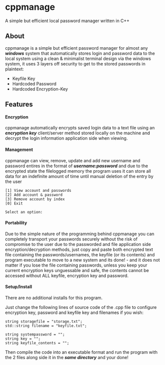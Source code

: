 # cppmanage
A simple but efficient local password manager written in C++

## About 

cppmanage is a simple but efficient password manager for almost any ***windows*** system that automatically stores login and password data to the local system using a clean & minimalist terminal design via the windows system, it uses 3 layers off security to get to the stored passwords in plaintext:

- Keyfile Key
- Hardcoded Password
- Hardcoded Encryption-Key

## Features

#### Encryption
cppmanage automatically encrypts saved login data to a text file using an ***encryption key*** client/server method stored locally on the machine and decrypt the login information application side when viewing.

#### Management
cppmanage can view, remove, update and add new username and password entires in the format of ***username:password*** and due to the encrypted state the filelogged memory the program uses it can store all data for an indefinite amount of time until manual deletion of the entry by the user

```
[1] View account and passwords
[2] Add account & password
[3] Remove account by index
[0] Exit

Select an option:
```

#### Portability
Due to the simple nature of the programming behind cppmanage you can completely transport your passwords securely without the risk of compromise to the user due to the passworded and file application side encryption/decryption methods, just copy and paste both encrypted text file containing the passwords/usernames, the keyfile (or its contents) and program executable to move to a new system and its done! - and it does not matter if you lose the file containing passwords, unless you keep your current encryption keys unguessable and safe, the contents cannot be accessed without ALL keyfile, encryption key and password.


#### Setup/Install

There are no additional installs for this program.

Just change the following lines of source code of the .cpp file to configure encryption key, password and keyfile key and filenames if you wish:

```
string storagefile = "storage.txt";
std::string filename = "keyfile.txt";

string systempassword = "";
string key = "";
string keyfile_contents = "";
```

Then compile the code into an executable format and run the program with the 2 files along side it in the ***same directory*** and your done!










